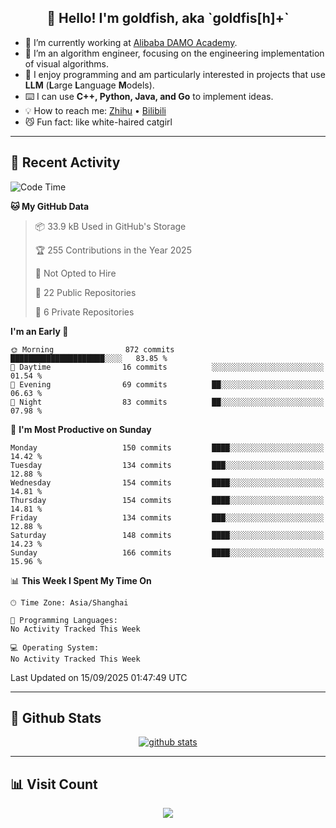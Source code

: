
<h2 align="center">👋 Hello! I'm goldfish, aka `goldfis[h]+`</h2>

- 📍 I’m currently working at [Alibaba DAMO Academy](https://damo.alibaba.com/).  
- 🌱 I’m an algorithm engineer, focusing on the engineering implementation of visual algorithms.  
- 💬 I enjoy programming and am particularly interested in projects that use **LLM** (**L**arge **L**anguage **M**odels).   
- ⌨️ I can use **C++, Python, Java, and Go** to implement ideas.  
- 💡 How to reach me: [Zhihu](https://www.zhihu.com/people/goldfishh) • [Bilibili](https://space.bilibili.com/11349246)  
- 😼 Fun fact: like white-haired catgirl  

-------

## 🔧 Recent Activity

<!--START_SECTION:waka-->
![Code Time](http://img.shields.io/badge/Code%20Time-97%20hrs%2012%20mins-blue)

**🐱 My GitHub Data** 

> 📦 33.9 kB Used in GitHub's Storage 
 > 
> 🏆 255 Contributions in the Year 2025
 > 
> 🚫 Not Opted to Hire
 > 
> 📜 22 Public Repositories 
 > 
> 🔑 6 Private Repositories 
 > 
**I'm an Early 🐤** 

```text
🌞 Morning                872 commits         █████████████████████░░░░   83.85 % 
🌆 Daytime                16 commits          ░░░░░░░░░░░░░░░░░░░░░░░░░   01.54 % 
🌃 Evening                69 commits          ██░░░░░░░░░░░░░░░░░░░░░░░   06.63 % 
🌙 Night                  83 commits          ██░░░░░░░░░░░░░░░░░░░░░░░   07.98 % 
```
📅 **I'm Most Productive on Sunday** 

```text
Monday                   150 commits         ████░░░░░░░░░░░░░░░░░░░░░   14.42 % 
Tuesday                  134 commits         ███░░░░░░░░░░░░░░░░░░░░░░   12.88 % 
Wednesday                154 commits         ████░░░░░░░░░░░░░░░░░░░░░   14.81 % 
Thursday                 154 commits         ████░░░░░░░░░░░░░░░░░░░░░   14.81 % 
Friday                   134 commits         ███░░░░░░░░░░░░░░░░░░░░░░   12.88 % 
Saturday                 148 commits         ████░░░░░░░░░░░░░░░░░░░░░   14.23 % 
Sunday                   166 commits         ████░░░░░░░░░░░░░░░░░░░░░   15.96 % 
```


📊 **This Week I Spent My Time On** 

```text
🕑︎ Time Zone: Asia/Shanghai

💬 Programming Languages: 
No Activity Tracked This Week

💻 Operating System: 
No Activity Tracked This Week
```


 Last Updated on 15/09/2025 01:47:49 UTC
<!--END_SECTION:waka-->

-------

## 📆 Github Stats

<p align="center">
    <a href="https://github.com/anuraghazra/github-readme-stats">
      <img src="https://github-readme-stats.vercel.app/api?username=goldfishh&show_icons=true&theme=dracula" alt="github stats" />
    </a>
</p>

-------

## 📊 Visit Count

<p align="center">
  <a href="https://count.getloli.com/"><img src="https://count.getloli.com/get/@:goldfishh?theme=rule34"></a>
</p>
